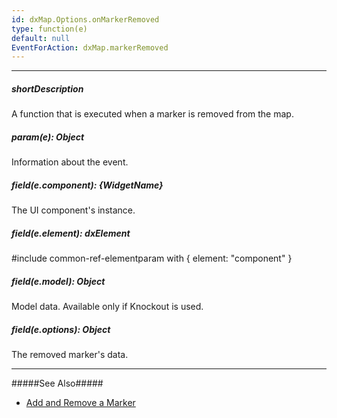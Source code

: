 ```yaml
---
id: dxMap.Options.onMarkerRemoved
type: function(e)
default: null
EventForAction: dxMap.markerRemoved
---
```

---
##### shortDescription
A function that is executed when a marker is removed from the map.

##### param(e): Object
Information about the event.

##### field(e.component): {WidgetName}
The UI component's instance.

##### field(e.element): dxElement
#include common-ref-elementparam with { element: "component" }

##### field(e.model): Object
Model data. Available only if Knockout is used.

##### field(e.options): Object
The removed marker's data.

---
#####See Also#####
- [Add and Remove a Marker](/concepts/05%20Widgets/Map/20%20Configure%20Markers/05%20Add%20and%20Remove.md '/Documentation/Guide/Widgets/Map/Configure_Markers/Add_and_Remove/')